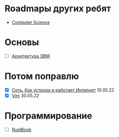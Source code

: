 # Roadmapы других ребят
- [Computer Science](https://github.com/ilmoi/teachyourselfCS-RU/blob/master/Teach_yourself_cs-2020-RU.md)

# Основы
- [ ] [Архитектура ЭВМ](https://www.youtube.com/watch?v=ykUmmfZ_LxY&list=PLnseyzyGdZdfv8H7LkvyVVE33fbBZaSdH)
# Потом поправлю
- [x] [Сеть. Как устроен и работает Интернет](https://vk.com/wall-54530371_7639) 10.05.22
- [x] [Vim](https://www.youtube.com/channel/UC6WoOFmr4zhuUdVK9Hgh0tA) 30.05.22

# Программирование
- [ ] [RustBook](https://doc.rust-lang.ru/book/) 
